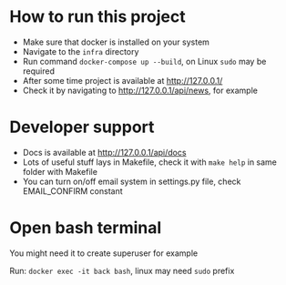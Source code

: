 # How to run this project

- Make sure that docker is installed on your system
- Navigate to the `infra` directory
- Run command `docker-compose up --build`, on Linux `sudo` may be required
- After some time project is available at http://127.0.0.1/
- Check it by navigating to http://127.0.0.1/api/news, for example

# Developer support

- Docs is available at http://127.0.0.1/api/docs
- Lots of useful stuff lays in Makefile, check it with `make help` in same folder with Makefile
- You can turn on/off email system in settings.py file, check EMAIL_CONFIRM constant

# Open bash terminal

You might need it to create superuser for example

Run: `docker exec -it back bash`, linux may need `sudo` prefix
